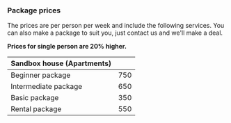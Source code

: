 ### Package prices

The prices are per person per week and include the following services.
You can also make a package to suit you, just contact us and we'll make a deal.

**Prices for single person are 20% higher.**

|Sandbox house (Apartments)   |     |
|---------------------|-------------|
|Beginner package     |750          |
|Intermediate package |650          |
|Basic package        |350          |
|Rental package       |550          |
